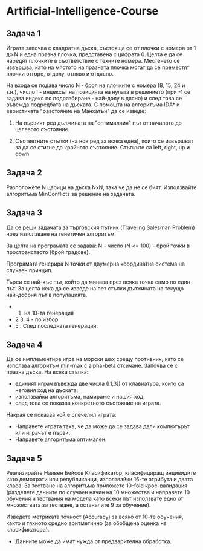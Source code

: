 # Artificial-Intelligence-Course

## Задача 1
Играта започва с квадратна дъска, състояща се от плочки с номера от 1 до N и една празна плочка, представена с цифрата 0. Целта е да се наредят плочките в съответствие с техните номера. Местенето се извършва, като на мястото на празната плочка могат да се преместят плочки отгоре, отдолу, отляво и отдясно. 

На входа се подава число N - броя на плочките с номера (8, 15, 24 и т.н.), число I - индексът на позицията на нулата в решението (при -1 се задава индекс по подразбиране - най-долу в дясно) и след това се въвежда подредбата на дъската. С помощта на алгоритъма IDА* и евристиката "разстояние на Манхатън" да се изведе:

1) На първият ред дължината на "оптималния" път от началото до целевото състояние.

2) Съответните стъпки (на нов ред за всяка една), които се извършват за да се стигне до крайното състояние. Стъпките са left, right, up и down

## Задача 2
Разположете N царици на дъска NxN, така че да не се бият. Използвайте алгоритъма MinConflicts за решение на задачата.

## Задача 3
Да се реши задачата за търговския пътник (Traveling Salesman Problem) чрез използване на генетичен алгоритъм.

За целта на програмата се задава: N - число (N <= 100) - брой точки в пространството (брой градове).

Програмата генерира N точки от двумерна координатна система на случаен принцип.

Търси се най-къс път, който да минава през всяка точка само по един път. За целта нека да се изведе на пет стъпки дължината на текущо най-добрия път в популацията.

   * 1. на 10-та генерация
   * 2 3, 4 - по избор
   * 5 . След последната генерация.
    
## Задача 4

 Да се имплементира игра на морски шах срещу противник, като се използва алгоритъм min-max с alpha-beta отсичане.
Започва се с празна дъска. 
На всяка стъпка:

   * единият играч въвежда две числа ([1,3]) от клавиатура, които са неговия ход на дъската;
   * използвайки алгоритъма, намираме и нашия ход;
   * след това се показва конкретното състояние на играта. 

Накрая се показва кой е спечелил играта.
* Направете играта така, че да може да се задава дали компютърът или играчът е първи.
* Направете алгоритъма оптимален.

## Задача 5
Реализирайте Наивен Бейсов Класификатор, класифициращ индивидите като демократи или републиканци, използвайки 16-те атрибута и двата класа. 
За тестване на алгоритъма приложете 10-fold крос-валидация (разделете данните по случаен начин на 10 множества и направете 10 обучения и тествания на модела като всеки път използвате едно от множествата за тестване, а останалите 9 за обучение).

Изведете метриката точност (Accuracy) за всяко от 10-те обучения, както и тяхното средно аритметично (за обобщена оценка на класификатора).
* Данните може да имат нужда от предварителна обработка.
